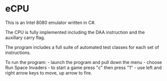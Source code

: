 # eCPU
This is an Intel 8080 emulator written in C#. 

The CPU is fully implemented including the DAA instruction and the auxillary carry flag.

The program includes a full suite of automated test classes for each set of instructions.

To run the program:
	- launch the program and pull down the menu
	- choose Run Space Invaders
	- to start a game press "c" then press "1"
	- use left and right arrow keys to move, up arrow to fire.
